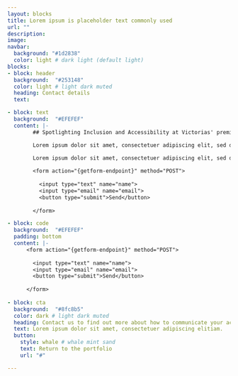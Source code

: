 ```yaml
---
layout: blocks
title: Lorem ipsum is placeholder text commonly used
url: ""
description:
image:
navbar:
  background: "#1d2838"
  color: light # dark light (default light)
blocks:
- block: header
  background:  "#253148"
  color: light # light dark muted
  heading: Contact details
  text:

- block: text
  background:  "#EFEFEF"
  content: |-
        ## Spotlighting Inclusion and Accessibility at Victorias' premier tourism marketing program.

        Lorem ipsum dolor sit amet, consectetuer adipiscing elit, sed diam nonummy nibh euismod tincidunt ut laoreet dolore magna aliquam erat volutpat. **bold text** Ut wisi enim ad minim veniam, quis nostrud exerci tation ullamcorper suscipit lobortis nisl ut aliquip ex ea commodo *italicized text* consequat. Duis autem vel eum iriure dolor in.

        Lorem ipsum dolor sit amet, consectetuer adipiscing elit, sed diam nonummy nibh euismod tincidunt ut laoreet dolore magna aliquam erat volutpat. 'Ut wisi enim ad minim veniam'[^2], quis nostrud exerci tation ullamcorper suscipit lobortis nisl ut aliquip ex ea commodo consequat. Duis autem vel eum iriure dolor in.
        
        <form action="{getform-endpoint}" method="POST">
        
          <input type="text" name="name">
          <input type="email" name="email">
          <button type="submit">Send</button>
        
        </form>

- block: code
  background:  "#EFEFEF"
  padding: bottom
  content: |-
      <form action="{getform-endpoint}" method="POST">
      
        <input type="text" name="name">
        <input type="email" name="email">
        <button type="submit">Send</button>
      
      </form>
      
- block: cta
  background:  "#8fc8b5"
  color: dark # light dark muted
  heading: Contact us to find out more about how to communicate your access
  text: Lorem ipsum dolor sit amet, consectetuer adipiscing elitiam.
  button:
    style: whale # whale mint sand
    text: Return to the portfolio
    url: "#"

---
```

